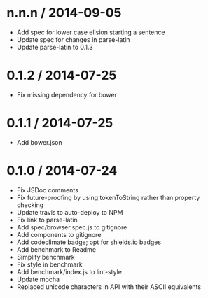 
n.n.n / 2014-09-05
==================

 * Add spec for lower case elision starting a sentence
 * Update spec for changes in parse-latin
 * Update parse-latin to 0.1.3

0.1.2 / 2014-07-25
==================

 * Fix missing dependency for bower

0.1.1 / 2014-07-25
==================

 * Add bower.json

0.1.0 / 2014-07-24
==================

 * Fix JSDoc comments
 * Fix future-proofing by using tokenToString rather than property checking
 * Update travis to auto-deploy to NPM
 * Fix link to parse-latin
 * Add spec/browser.spec.js to gitignore
 * Add components to gitignore
 * Add codeclimate badge; opt for shields.io badges
 * Add benchmark to Readme
 * Simplify benchmark
 * Fix style in benchmark
 * Add benchmark/index.js to lint-style
 * Update mocha
 * Replaced unicode characters in API with their ASCII equivalents
